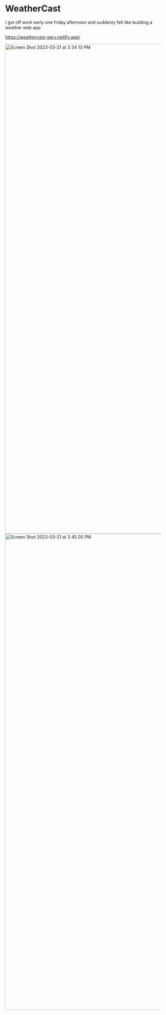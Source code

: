 # WeatherCast

I got off work early one friday afternoon and suddenly felt like building a weather web app

https://weathercast-gary.netlify.app/

<img width="1587" alt="Screen Shot 2023-03-21 at 3 34 13 PM" src="https://user-images.githubusercontent.com/55761537/226542667-a60dd812-9c39-49f9-b6fd-0b8f95ebe578.png">

<img width="1543" alt="Screen Shot 2023-03-21 at 3 45 05 PM" src="https://user-images.githubusercontent.com/55761537/226544997-bcd95704-638f-4b27-908f-d84c796cb579.png">
